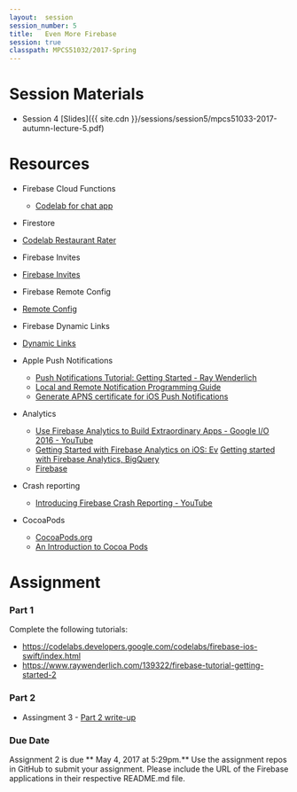 ```yaml
---
layout:  session
session_number: 5
title:   Even More Firebase
session: true
classpath: MPCS51032/2017-Spring
---
```


Session Materials
=================
* Session 4 [Slides]({{ site.cdn }}/sessions/session5/mpcs51033-2017-autumn-lecture-5.pdf)

Resources
=========
* Firebase Cloud Functions
  - [Codelab for chat app](https://codelabs.developers.google.com/codelabs/firebase-cloud-functions/index.html?index=..%2F..%2Findex#0)

* Firestore
 - [Codelab Restaurant Rater](https://codelabs.developers.google.com/codelabs/firestore-ios/#0)

* Firebase Invites
 - [Firebase Invites](https://firebase.google.com/docs/invites/ios)

* Firebase Remote Config
 - [Remote Config](https://firebase.google.com/docs/remote-config/use-config-ios)

* Firebase Dynamic Links
 - [Dynamic Links](https://firebase.google.com/docs/dynamic-links/)

* Apple Push Notifications
  - [Push Notifications Tutorial: Getting Started - Ray Wenderlich]( https://www.raywenderlich.com/156966/push-notifications-tutorial-getting-started)
  - [Local and Remote Notification Programming Guide](https://developer.apple.com/library/content/documentation/NetworkingInternet/Conceptual/RemoteNotificationsPG/APNSOverview.html#//apple_ref/doc/uid/TP40008194-CH8-SW1)
  - [Generate APNS certificate for iOS Push Notifications](https://medium.com/@ankushaggarwal/generate-apns-certificate-for-ios-push-notifications-85e4a917d522)

* Analytics
   - [Use Firebase Analytics to Build Extraordinary Apps - Google I/O 2016 - YouTube](https://www.youtube.com/watch?v=yi23CLNeGaw&t=923s)
   - [Getting Started with Firebase Analytics on iOS: Ev](https://www.youtube.com/watch?v=5pYdTgSkW5E)
 [Getting started with Firebase Analytics, BigQuery ](https://www.youtube.com/watch?v=Ki_F6VCOtXU)
   - [Firebase](https://www.youtube.com/user/Firebase)

* Crash reporting
   - [Introducing Firebase Crash Reporting - YouTube](https://www.youtube.com/watch?list=PLl-K7zZEsYLmOF_07IayrTntevxtbUxDL&v=B7mlLVAkcfU)

* CocoaPods
   - [CocoaPods.org](https://cocoapods.org/)
   - [An Introduction to Cocoa Pods](https://www.youtube.com/watch?v=iEAjvNRdZa0)

Assignment
============
### Part 1 ###
Complete the following tutorials:
* https://codelabs.developers.google.com/codelabs/firebase-ios-swift/index.html
* https://www.raywenderlich.com/139322/firebase-tutorial-getting-started-2

### Part 2 ###
<!--* Assingment 3[Part 3 write-up]({{ site.cdn }}/sessions/session5/MPCS51033-2017-Spring-Assignment3-Part2.pdf)-->
* Assingment 3 - [Part 2 write-up](https://github.com/uchicago-cloud/uchicago-cloud.github.io/raw/master/sessions/session5/mpcs51033-2017-spring-assignment3-part2.pdf)

### Due Date ####
Assignment 2 is due ** May 4, 2017 at 5:29pm.** Use the assignment repos in GitHub to submit your assignment.  Please include the URL of the Firebase applications in their respective README.md file.
